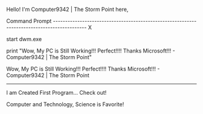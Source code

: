 Hello! I'm Computer9342 | The Storm Point here,

Command Prompt --------------------------------------------------------------------------------------------  X

start dwm.exe

print "Wow, My PC is Still Working!!! Perfect!!!! Thanks Microsoft!!! - Computer9342 | The Storm Point"

Wow, My PC is Still Working!!! Perfect!!!! Thanks Microsoft!!! - Computer9342 | The Storm Point

--------------------------------------------------------------------------------------------------------------

I am Created First Program... Check out!

Computer and Technology, Science is Favorite!
